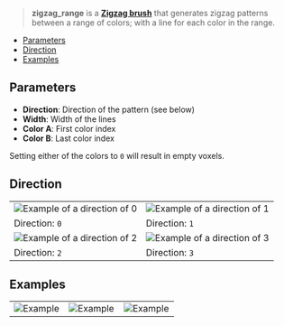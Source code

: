 > **zigzag_range** is a **[Zigzag brush](Zigzag-Brushes)** that generates zigzag patterns between a range of colors; with a line for each color in the range.

- [Parameters](#parameters)
- [Direction](#direction)
- [Examples](#examples)

## Parameters

- **Direction**: Direction of the pattern (see below)
- **Width**: Width of the lines
- **Color A**: First color index
- **Color B**: Last color index

Setting either of the colors to `0` will result in empty voxels.

## Direction

<table>
    <tr>
        <td width="50%"><img src="https://s3.amazonaws.com/misc.lachlanmcdonald.com/magicavoxel-shaders/0.10.2/zigzag_range_direction0.png" alt="Example of a direction of 0"></td>
        <td width="50%"><img src="https://s3.amazonaws.com/misc.lachlanmcdonald.com/magicavoxel-shaders/0.10.2/zigzag_range_direction1.png" alt="Example of a direction of 1"></td>
    </tr>
    <tr>
        <td>Direction: <code>0</code></td>
        <td>Direction: <code>1</code></td>
    </tr>
    <tr>
        <td width="50%"><img src="https://s3.amazonaws.com/misc.lachlanmcdonald.com/magicavoxel-shaders/0.10.2/zigzag_range_direction2.png" alt="Example of a direction of 2"></td>
        <td width="50%"><img src="https://s3.amazonaws.com/misc.lachlanmcdonald.com/magicavoxel-shaders/0.10.2/zigzag_range_direction3.png" alt="Example of a direction of 3"></td>
    </tr>
    <tr>
        <td>Direction: <code>2</code></td>
        <td>Direction: <code>3</code></td>
    </tr>
</table>

## Examples

<table>
    <tr>
        <td width="33%"><img src="https://s3.amazonaws.com/misc.lachlanmcdonald.com/magicavoxel-shaders/0.10.2/zigzag_range_example0.png" alt="Example"></td>
        <td width="33%"><img src="https://s3.amazonaws.com/misc.lachlanmcdonald.com/magicavoxel-shaders/0.10.2/zigzag_range_example1.png" alt="Example"></td>
        <td width="33%"><img src="https://s3.amazonaws.com/misc.lachlanmcdonald.com/magicavoxel-shaders/0.10.2/zigzag_range_example2.png" alt="Example"></td>
    </tr>
</table>
